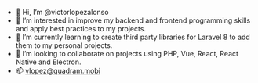 - 👋 Hi, I’m @victorlopezalonso
- 👀 I’m interested in improve my backend and frontend programming skills and apply best practices to my projects.
- 🌱 I’m currently learning to create third party libraries for Laravel 8 to add them to my personal projects.
- 💞️ I’m looking to collaborate on projects using PHP, Vue, React, React Native and Electron.
- 📫 vlopez@quadram.mobi

<!---
victorlopezalonso/victorlopezalonso is a ✨ special ✨ repository because its `README.md` (this file) appears on your GitHub profile.
You can click the Preview link to take a look at your changes.
--->
